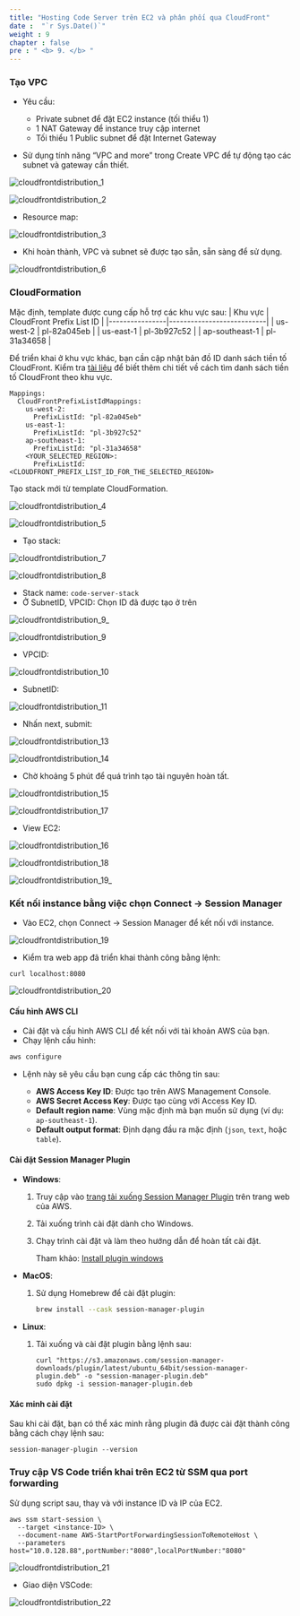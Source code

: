 ```yaml
---
title: "Hosting Code Server trên EC2 và phân phối qua CloudFront"
date :  "`r Sys.Date()`" 
weight : 9
chapter : false
pre : " <b> 9. </b> "
---
```


### Tạo VPC
- Yêu cầu: 
  - Private subnet để đặt EC2 instance (tối thiểu 1)
  - 1 NAT Gateway để instance truy cập internet
  - Tối thiểu 1 Public subnet để đặt Internet Gateway

- Sử dụng tính năng “VPC and more” trong Create VPC để tự động tạo các subnet và gateway cần thiết.

![cloudfrontdistribution_1](/images/cloudfrontdistribution/cloudfrontdistribution_1.png)


![cloudfrontdistribution_2](/images/cloudfrontdistribution/cloudfrontdistribution_2.png)

- Resource map:

![cloudfrontdistribution_3](/images/cloudfrontdistribution/cloudfrontdistribution_3.png)

- Khi hoàn thành, VPC và subnet sẽ được tạo sẵn, sẵn sàng để sử dụng.

![cloudfrontdistribution_6](/images/cloudfrontdistribution/cloudfrontdistribution_6.png)

### CloudFormation
Mặc định, template được cung cấp hỗ trợ các khu vực sau:
| Khu vực        | CloudFront Prefix List ID |
|----------------|---------------------------|
| us-west-2      | pl-82a045eb               |
| us-east-1      | pl-3b927c52               |
| ap-southeast-1 | pl-31a34658               |

Để triển khai ở khu vực khác, bạn cần cập nhật bản đồ ID danh sách tiền tố CloudFront. Kiểm tra [tài liệu](https://docs.aws.amazon.com/vpc/latest/userguide/working-with-aws-managed-prefix-lists.html) để biết thêm chi tiết về cách tìm danh sách tiền tố CloudFront theo khu vực.

```
Mappings:
  CloudFrontPrefixListIdMappings:
    us-west-2:
      PrefixListId: "pl-82a045eb"
    us-east-1:
      PrefixListId: "pl-3b927c52"
    ap-southeast-1:
      PrefixListId: "pl-31a34658"
    <YOUR_SELECTED_REGION>:
      PrefixListId: <CLOUDFRONT_PREFIX_LIST_ID_FOR_THE_SELECTED_REGION>
```
Tạo stack mới từ template CloudFormation.

![cloudfrontdistribution_4](/images/cloudfrontdistribution/cloudfrontdistribution_4.png)

![cloudfrontdistribution_5](/images/cloudfrontdistribution/cloudfrontdistribution_5.png)


- Tạo stack:

![cloudfrontdistribution_7](/images/cloudfrontdistribution/cloudfrontdistribution_7.png)


![cloudfrontdistribution_8](/images/cloudfrontdistribution/cloudfrontdistribution_8.png)

- Stack name: ``code-server-stack``
- Ở SubnetID, VPCID: Chọn ID đã được tạo ở trên

![cloudfrontdistribution_9_](/images/cloudfrontdistribution/cloudfrontdistribution_9_.png)

![cloudfrontdistribution_9](/images/cloudfrontdistribution/cloudfrontdistribution_9.png)

- VPCID:

![cloudfrontdistribution_10](/images/cloudfrontdistribution/cloudfrontdistribution_10.png)

- SubnetID:

![cloudfrontdistribution_11](/images/cloudfrontdistribution/cloudfrontdistribution_11.png)

- Nhấn next, submit:

![cloudfrontdistribution_13](/images/cloudfrontdistribution/cloudfrontdistribution_13.png)

![cloudfrontdistribution_14](/images/cloudfrontdistribution/cloudfrontdistribution_14.png)

- Chờ khoảng 5 phút để quá trình tạo tài nguyên hoàn tất.

![cloudfrontdistribution_15](/images/cloudfrontdistribution/cloudfrontdistribution_15.png)

![cloudfrontdistribution_17](/images/cloudfrontdistribution/cloudfrontdistribution_17.png)

- View EC2:

![cloudfrontdistribution_16](/images/cloudfrontdistribution/cloudfrontdistribution_16.png)


![cloudfrontdistribution_18](/images/cloudfrontdistribution/cloudfrontdistribution_18.png)

![cloudfrontdistribution_19_](/images/cloudfrontdistribution/cloudfrontdistribution_19_.png)



### Kết nối instance bằng việc chọn Connect → Session Manager
- Vào EC2, chọn Connect → Session Manager để kết nối với instance.

![cloudfrontdistribution_19](/images/cloudfrontdistribution/cloudfrontdistribution_19.png)

- Kiểm tra web app đã triển khai thành công bằng lệnh:
```
curl localhost:8080
```

![cloudfrontdistribution_20](/images/cloudfrontdistribution/cloudfrontdistribution_20.png)

#### Cấu hình AWS CLI

- Cài đặt và  cấu hình AWS CLI để kết nối với tài khoản AWS của bạn.
- Chạy lệnh cấu hình:
```bash
aws configure
```

- Lệnh này sẽ yêu cầu bạn cung cấp các thông tin sau:

  - **AWS Access Key ID**: Được tạo trên AWS Management Console.
  - **AWS Secret Access Key**: Được tạo cùng với Access Key ID.
  - **Default region name**: Vùng mặc định mà bạn muốn sử dụng (ví dụ: `ap-southeast-1`).
  - **Default output format**: Định dạng đầu ra mặc định (`json`, `text`, hoặc `table`).

#### Cài đặt Session Manager Plugin

- **Windows**:
    1. Truy cập vào [trang tải xuống Session Manager Plugin](https://docs.aws.amazon.com/systems-manager/latest/userguide/session-manager-working-with-install-plugin.html) trên trang web của AWS.
    2. Tải xuống trình cài đặt dành cho Windows.
    3. Chạy trình cài đặt và làm theo hướng dẫn để hoàn tất cài đặt.

        Tham khảo: [Install plugin windows](https://docs.aws.amazon.com/systems-manager/latest/userguide/install-plugin-windows.html) 

- **MacOS**:
    1. Sử dụng Homebrew để cài đặt plugin:
        
        ```bash
        brew install --cask session-manager-plugin
        ```
        
- **Linux**:
    1. Tải xuống và cài đặt plugin bằng lệnh sau:
        
        ```
        curl "https://s3.amazonaws.com/session-manager-downloads/plugin/latest/ubuntu_64bit/session-manager-plugin.deb" -o "session-manager-plugin.deb"
        sudo dpkg -i session-manager-plugin.deb
        ```


#### Xác minh cài đặt

Sau khi cài đặt, bạn có thể xác minh rằng plugin đã được cài đặt thành công bằng cách chạy lệnh sau:
```
session-manager-plugin --version
```

### Truy cập VS Code triển khai trên EC2 từ SSM qua port forwarding

Sử dụng script sau, thay <instance-ID> và <Private-IP> với instance ID và IP của EC2.
```
aws ssm start-session \
  --target <instance-ID> \
  --document-name AWS-StartPortForwardingSessionToRemoteHost \
  --parameters host="10.0.128.88",portNumber:"8080",localPortNumber:"8080"
```

![cloudfrontdistribution_21](/images/cloudfrontdistribution/cloudfrontdistribution_21.png)

- Giao diện VSCode:

![cloudfrontdistribution_22](/images/cloudfrontdistribution/cloudfrontdistribution_22.png)


